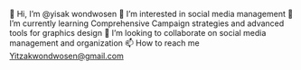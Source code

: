 👋 Hi, I’m @yisak wondwosen 
👀 I’m interested in social media management
🌱 I’m currently learning Comprehensive Campaign strategies and advanced tools for graphics design
💞️ I’m looking to collaborate on social media management and organization
📫 How to reach me Yitzakwondwosen@gmail.com 